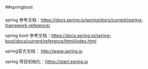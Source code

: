 ##springboot

###
spring 参考文档：https://docs.spring.io/spring/docs/current/spring-framework-reference/

spring boot 参考文档：https://docs.spring.io/spring-boot/docs/current/reference/html/index.html

spring官方文档： http://www.spring.io

spring 项目初始化：https://start.spring.io